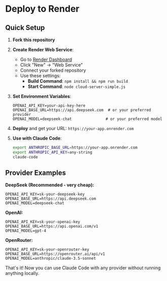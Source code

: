 # Deploy to Render

## Quick Setup

1. **Fork this repository**

2. **Create Render Web Service**:
   - Go to [Render Dashboard](https://dashboard.render.com)
   - Click "New" → "Web Service"
   - Connect your forked repository
   - Use these settings:
     - **Build Command**: `npm install && npm run build`
     - **Start Command**: `node cloud-server-simple.js`

3. **Set Environment Variables**:
   ```
   OPENAI_API_KEY=your-api-key-here
   OPENAI_BASE_URL=https://api.deepseek.com  # or your preferred provider
   OPENAI_MODEL=deepseek-chat               # or your preferred model
   ```

4. **Deploy** and get your URL: `https://your-app.onrender.com`

5. **Use with Claude Code**:
   ```bash
   export ANTHROPIC_BASE_URL=https://your-app.onrender.com
   export ANTHROPIC_API_KEY=any-string
   claude-code
   ```

## Provider Examples

**DeepSeek (Recommended - very cheap):**
```
OPENAI_API_KEY=sk-your-deepseek-key
OPENAI_BASE_URL=https://api.deepseek.com
OPENAI_MODEL=deepseek-chat
```

**OpenAI:**
```
OPENAI_API_KEY=sk-your-openai-key
OPENAI_BASE_URL=https://api.openai.com/v1
OPENAI_MODEL=gpt-4
```

**OpenRouter:**
```
OPENAI_API_KEY=sk-your-openrouter-key
OPENAI_BASE_URL=https://openrouter.ai/api/v1
OPENAI_MODEL=anthropic/claude-3.5-sonnet
```

That's it! Now you can use Claude Code with any provider without running anything locally.